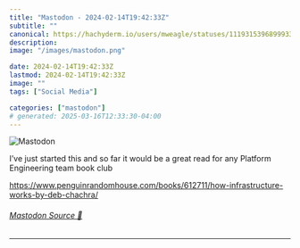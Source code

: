 ```yaml
---
title: "Mastodon - 2024-02-14T19:42:33Z"
subtitle: ""
canonical: https://hachyderm.io/users/mweagle/statuses/111931539689993323
description:
image: "/images/mastodon.png"

date: 2024-02-14T19:42:33Z
lastmod: 2024-02-14T19:42:33Z
image: ""
tags: ["Social Media"]

categories: ["mastodon"]
# generated: 2025-03-16T12:33:30-04:00
---
```

![Mastodon](/images/mastodon.png)

<p>I’ve just started this and so far it would be a great read for any Platform Engineering team book club</p><p><a href="https://www.penguinrandomhouse.com/books/612711/how-infrastructure-works-by-deb-chachra/" target="_blank" rel="nofollow noopener noreferrer" translate="no"><span class="invisible">https://www.</span><span class="ellipsis">penguinrandomhouse.com/books/6</span><span class="invisible">12711/how-infrastructure-works-by-deb-chachra/</span></a></p>


###### [Mastodon Source 🐘](https://hachyderm.io/@mweagle/111931539689993323)

___
